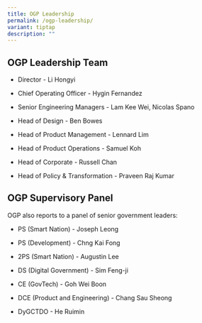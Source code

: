 ```yaml
---
title: OGP Leadership
permalink: /ogp-leadership/
variant: tiptap
description: ""
---
```

<h2>OGP Leadership Team</h2>
<ul data-tight="true" class="tight">
<li>
<p>Director - Li Hongyi</p>
</li>
<li>
<p>Chief Operating Officer - Hygin Fernandez</p>
</li>
<li>
<p>Senior Engineering Managers - Lam Kee Wei, Nicolas Spano</p>
</li>
<li>
<p>Head of Design - Ben Bowes</p>
</li>
<li>
<p>Head of Product Management - Lennard Lim</p>
</li>
<li>
<p>Head of Product Operations - Samuel Koh</p>
</li>
<li>
<p>Head of Corporate - Russell Chan</p>
</li>
<li>
<p>Head of Policy &amp; Transformation - Praveen Raj Kumar
<br>
</p>
</li>
</ul>
<h2>OGP Supervisory Panel</h2>
<p>OGP also reports to a panel of senior government leaders:</p>
<ul data-tight="true" class="tight">
<li>
<p>PS (Smart Nation) - Joseph Leong</p>
</li>
<li>
<p>PS (Development) - Chng Kai Fong</p>
</li>
<li>
<p>2PS (Smart Nation) - Augustin Lee</p>
</li>
<li>
<p>DS (Digital Government) - Sim Feng-ji</p>
</li>
<li>
<p>CE (GovTech) - Goh Wei Boon</p>
</li>
<li>
<p>DCE (Product and Engineering) - Chang Sau Sheong</p>
</li>
<li>
<p>DyGCTDO - He Ruimin</p>
</li>
</ul>
<p></p>